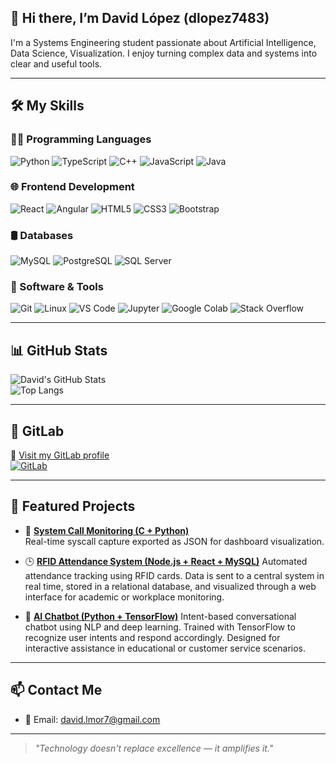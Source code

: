 ## 👋 Hi there, I’m David López (dlopez7483)

I'm a Systems Engineering student passionate about Artificial Intelligence, Data Science, Visualization. I enjoy turning complex data and systems into clear and useful tools.

---

## 🛠️ My Skills

### 👨‍💻 Programming Languages  
![Python](https://img.shields.io/badge/-Python-3776AB?style=for-the-badge&logo=python&logoColor=white)
![TypeScript](https://img.shields.io/badge/-TypeScript-3178C6?style=for-the-badge&logo=typescript&logoColor=white)
![C++](https://img.shields.io/badge/-C++-00599C?style=for-the-badge&logo=c%2B%2B&logoColor=white)
![JavaScript](https://img.shields.io/badge/-JavaScript-F7DF1E?style=for-the-badge&logo=javascript&logoColor=black)
![Java](https://img.shields.io/badge/-Java-007396?style=for-the-badge&logo=java&logoColor=white)

### 🌐 Frontend Development  
![React](https://img.shields.io/badge/-React-61DAFB?style=for-the-badge&logo=react&logoColor=black)
![Angular](https://img.shields.io/badge/-Angular-DD0031?style=for-the-badge&logo=angular&logoColor=white)
![HTML5](https://img.shields.io/badge/-HTML5-E34F26?style=for-the-badge&logo=html5&logoColor=white)
![CSS3](https://img.shields.io/badge/-CSS3-1572B6?style=for-the-badge&logo=css3&logoColor=white)
![Bootstrap](https://img.shields.io/badge/-Bootstrap-7952B3?style=for-the-badge&logo=bootstrap&logoColor=white)

### 🛢️ Databases  
![MySQL](https://img.shields.io/badge/-MySQL-4479A1?style=for-the-badge&logo=mysql&logoColor=white)
![PostgreSQL](https://img.shields.io/badge/-PostgreSQL-4169E1?style=for-the-badge&logo=postgresql&logoColor=white)
![SQL Server](https://img.shields.io/badge/-SQL%20Server-CC2927?style=for-the-badge&logo=microsoft-sql-server&logoColor=white)

### 🔧 Software & Tools  
![Git](https://img.shields.io/badge/-Git-F05032?style=for-the-badge&logo=git&logoColor=white)
![Linux](https://img.shields.io/badge/-Linux-FCC624?style=for-the-badge&logo=linux&logoColor=black)
![VS Code](https://img.shields.io/badge/-VSCode-007ACC?style=for-the-badge&logo=visual-studio-code&logoColor=white)
![Jupyter](https://img.shields.io/badge/-Jupyter-F37626?style=for-the-badge&logo=jupyter&logoColor=white)
![Google Colab](https://img.shields.io/badge/-Google%20Colab-F9AB00?style=for-the-badge&logo=google-colab&logoColor=black)
![Stack Overflow](https://img.shields.io/badge/-StackOverflow-FE7A16?style=for-the-badge&logo=stack-overflow&logoColor=white)

---

## 📊 GitHub Stats

![David's GitHub Stats](https://github-readme-stats.vercel.app/api?username=dlopez7483&show_icons=true&theme=tokyonight&hide_title=true)  
![Top Langs](https://github-readme-stats.vercel.app/api/top-langs/?username=dlopez7483&layout=compact&theme=tokyonight)

---

## 🦊 GitLab

🔗 [Visit my GitLab profile](https://gitlab.com/david201907483)  
[![GitLab](https://img.shields.io/badge/GitLab-david201907483-FC6D26?style=for-the-badge&logo=gitlab&logoColor=white)](https://gitlab.com/david201907483)

---

## 🌟 Featured Projects

- 🔧 **[System Call Monitoring (C + Python)](https://github.com/dlopez7483/LINUX_USAC.git)**  
  Real-time syscall capture exported as JSON for dashboard visualization.

- 🕒 **[RFID Attendance System (Node.js + React + MySQL)](https://github.com/dlopez7483/proyecto_asistencia014.git)**
Automated attendance tracking using RFID cards. Data is sent to a central system in real time, stored in a relational database, and visualized through a web interface for academic or workplace monitoring.

- 💬 **[AI Chatbot (Python + TensorFlow)](https://github.com/dlopez7483/IA1_Proyecto_7.git)**
Intent-based conversational chatbot using NLP and deep learning. Trained with TensorFlow to recognize user intents and respond accordingly. Designed for interactive assistance in educational or customer service scenarios.

---

## 📫 Contact Me

- 📧 Email: [david.lmor7@gmail.com](mailto:david.lmor7@gmail.com)  



---

> *"Technology doesn't replace excellence — it amplifies it."*


